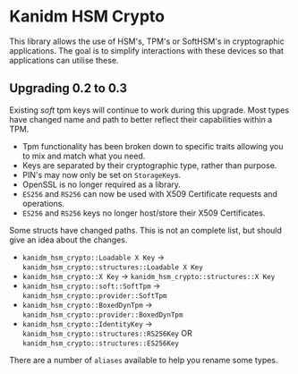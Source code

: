 # Kanidm HSM Crypto

This library allows the use of HSM's, TPM's or SoftHSM's in cryptographic
applications. The goal is to simplify interactions with these devices so that
applications can utilise these.

## Upgrading 0.2 to 0.3

Existing *soft* tpm keys will continue to work during this upgrade. Most types have changed name
and path to better reflect their capabilities within a TPM.

* Tpm functionality has been broken down to specific traits allowing you to mix and match what you need.
* Keys are separated by their cryptographic type, rather than purpose.
* PIN's may now only be set on `StorageKey`s.
* OpenSSL is no longer required as a library.
* `ES256` and `RS256` can now be used with X509 Certificate requests and operations.
* `ES256` and `RS256` keys no longer host/store their X509 Certificates.

Some structs have changed paths. This is not an complete list, but should give an idea about the changes.

* `kanidm_hsm_crypto::Loadable X Key` -> `kanidm_hsm_crypto::structures::Loadable X Key`
* `kanidm_hsm_crypto::X Key` -> `kanidm_hsm_crypto::structures::X Key`
* `kanidm_hsm_crypto::soft::SoftTpm` -> `kanidm_hsm_crypto::provider::SoftTpm`
* `kanidm_hsm_crypto::BoxedDynTpm` -> `kanidm_hsm_crypto::provider::BoxedDynTpm`
* `kanidm_hsm_crypto::IdentityKey` -> `kanidm_hsm_crypto::structures::RS256Key` OR `kanidm_hsm_crypto::structures::ES256Key`

There are a number of `aliases` available to help you rename some types.


